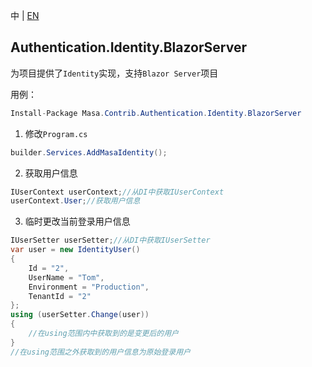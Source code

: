 中 | [EN](README.md)

## Authentication.Identity.BlazorServer

为项目提供了`Identity`实现，支持`Blazor Server`项目

用例：

``` C#
Install-Package Masa.Contrib.Authentication.Identity.BlazorServer
```

1. 修改`Program.cs`

``` C#
builder.Services.AddMasaIdentity();
```

2. 获取用户信息

``` C#
IUserContext userContext;//从DI中获取IUserContext
userContext.User;//获取用户信息
```

3. 临时更改当前登录用户信息

``` C#
IUserSetter userSetter;//从DI中获取IUserSetter
var user = new IdentityUser()
{
    Id = "2",
    UserName = "Tom",
    Environment = "Production",
    TenantId = "2"
};
using (userSetter.Change(user))
{
    //在using范围内中获取到的是变更后的用户
}
//在using范围之外获取到的用户信息为原始登录用户
```
